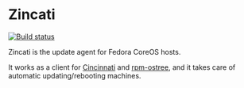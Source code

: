 # Zincati

[![Build status](https://travis-ci.org/coreos/zincati.svg?branch=master)](https://travis-ci.org/coreos/zincati)

Zincati is the update agent for Fedora CoreOS hosts.

It works as a client for [Cincinnati] and [rpm-ostree], and it takes care of automatic updating/rebooting machines.

[Cincinnati]: https://github.com/openshift/cincinnati
[rpm-ostree]: https://github.com/projectatomic/rpm-ostree
